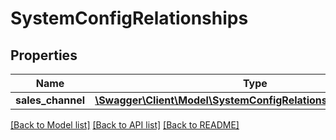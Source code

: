 # SystemConfigRelationships

## Properties
Name | Type | Description | Notes
------------ | ------------- | ------------- | -------------
**sales_channel** | [**\Swagger\Client\Model\SystemConfigRelationshipsSalesChannel**](SystemConfigRelationshipsSalesChannel.md) |  | [optional] 

[[Back to Model list]](../../README.md#documentation-for-models) [[Back to API list]](../../README.md#documentation-for-api-endpoints) [[Back to README]](../../README.md)

